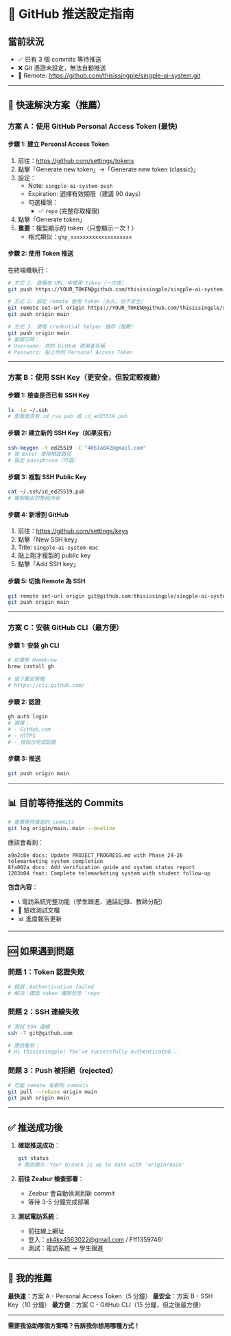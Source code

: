 # 🔐 GitHub 推送設定指南

## 當前狀況
- ✅ 已有 3 個 commits 等待推送
- ❌ Git 憑證未設定，無法自動推送
- 📍 Remote: https://github.com/thisissingple/singple-ai-system.git

---

## 🚀 快速解決方案（推薦）

### 方案 A：使用 GitHub Personal Access Token (最快)

#### 步驟 1: 建立 Personal Access Token

1. 前往：https://github.com/settings/tokens
2. 點擊「Generate new token」→「Generate new token (classic)」
3. 設定：
   - Note: `singple-ai-system-push`
   - Expiration: 選擇有效期限（建議 90 days）
   - 勾選權限：
     - ✅ `repo` (完整存取權限)
4. 點擊「Generate token」
5. **重要**：複製顯示的 token（只會顯示一次！）
   - 格式類似：`ghp_xxxxxxxxxxxxxxxxxxxx`

#### 步驟 2: 使用 Token 推送

在終端機執行：

```bash
# 方式 1: 直接在 URL 中使用 token（一次性）
git push https://YOUR_TOKEN@github.com/thisissingple/singple-ai-system.git main

# 方式 2: 設定 remote 使用 token（永久，但不安全）
git remote set-url origin https://YOUR_TOKEN@github.com/thisissingple/singple-ai-system.git
git push origin main

# 方式 3: 使用 credential helper 儲存（推薦）
git push origin main
# 當提示時：
# Username: 你的 GitHub 使用者名稱
# Password: 貼上你的 Personal Access Token
```

---

### 方案 B：使用 SSH Key（更安全，但設定較複雜）

#### 步驟 1: 檢查是否已有 SSH Key

```bash
ls -la ~/.ssh
# 查看是否有 id_rsa.pub 或 id_ed25519.pub
```

#### 步驟 2: 建立新的 SSH Key（如果沒有）

```bash
ssh-keygen -t ed25519 -C "4061a042@gmail.com"
# 按 Enter 使用預設路徑
# 設定 passphrase（可選）
```

#### 步驟 3: 複製 SSH Public Key

```bash
cat ~/.ssh/id_ed25519.pub
# 複製輸出的整段內容
```

#### 步驟 4: 新增到 GitHub

1. 前往：https://github.com/settings/keys
2. 點擊「New SSH key」
3. Title: `singple-ai-system-mac`
4. 貼上剛才複製的 public key
5. 點擊「Add SSH key」

#### 步驟 5: 切換 Remote 為 SSH

```bash
git remote set-url origin git@github.com:thisissingple/singple-ai-system.git
git push origin main
```

---

### 方案 C：安裝 GitHub CLI（最方便）

#### 步驟 1: 安裝 gh CLI

```bash
# 如果有 Homebrew
brew install gh

# 或下載安裝檔
# https://cli.github.com/
```

#### 步驟 2: 認證

```bash
gh auth login
# 選擇：
# - GitHub.com
# - HTTPS
# - 按指示完成認證
```

#### 步驟 3: 推送

```bash
git push origin main
```

---

## 📊 目前等待推送的 Commits

```bash
# 查看等待推送的 commits
git log origin/main..main --oneline
```

應該會看到：
```
a9a2c8e docs: Update PROJECT_PROGRESS.md with Phase 24-26 telemarketing system completion
8fa002a docs: Add verification guide and system status report
1283b04 feat: Complete telemarketing system with student follow-up
```

**包含內容**：
- 📞 電訪系統完整功能（學生跟進、通話記錄、教師分配）
- 📝 驗收測試文檔
- 📊 進度報告更新

---

## 🆘 如果遇到問題

### 問題 1：Token 認證失敗

```bash
# 錯誤：Authentication failed
# 解決：確認 token 權限包含 'repo'
```

### 問題 2：SSH 連線失敗

```bash
# 測試 SSH 連線
ssh -T git@github.com

# 應該看到：
# Hi thisissingple! You've successfully authenticated...
```

### 問題 3：Push 被拒絕（rejected）

```bash
# 可能 remote 有新的 commits
git pull --rebase origin main
git push origin main
```

---

## ✅ 推送成功後

1. **確認推送成功**：
   ```bash
   git status
   # 應該顯示：Your branch is up to date with 'origin/main'
   ```

2. **前往 Zeabur 檢查部署**：
   - Zeabur 會自動偵測到新 commit
   - 等待 3-5 分鐘完成部署

3. **測試電訪系統**：
   - 前往線上網址
   - 登入：xk4kx4563022@gmail.com / Fff1359746!
   - 測試：電訪系統 → 學生跟進

---

## 🎯 我的推薦

**最快速**：方案 A - Personal Access Token（5 分鐘）
**最安全**：方案 B - SSH Key（10 分鐘）
**最方便**：方案 C - GitHub CLI（15 分鐘，但之後最方便）

---

**需要我協助哪個方案嗎？告訴我你想用哪種方式！**
